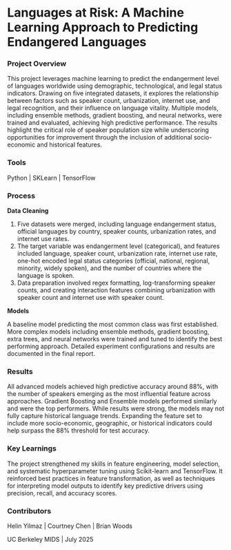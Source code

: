 # Languages at Risk: A Machine Learning Approach to Predicting Endangered Languages

### Project Overview

This project leverages machine learning to predict the endangerment level of languages worldwide using demographic, technological, and legal status indicators. Drawing on five integrated datasets, it explores the relationship between factors such as speaker count, urbanization, internet use, and legal recognition, and their influence on language vitality. Multiple models, including ensemble methods, gradient boosting, and neural networks, were trained and evaluated, achieving high predictive performance. The results highlight the critical role of speaker population size while underscoring opportunities for improvement through the inclusion of additional socio-economic and historical features.

### Tools

Python | SKLearn | TensorFlow

### Process

**Data Cleaning**

1. Five datasets were merged, including language endangerment status, official languages by country, speaker counts, urbanization rates, and internet use rates. 
2. The target variable was endangerment level (categorical), and features included language, speaker count, urbanization rate, internet use rate, one-hot encoded legal status categories (official, national, regional, minority, widely spoken), and the number of countries where the language is spoken. 
3. Data preparation involved regex formatting, log-transforming speaker counts, and creating interaction features combining urbanization with speaker count and internet use with speaker count.

**Models**

A baseline model predicting the most common class was first established. More complex models including ensemble methods, gradient boosting, extra trees, and neural networks were trained and tuned to identify the best performing approach. Detailed experiment configurations and results are documented in the final report.

### Results

All advanced models achieved high predictive accuracy around 88%, with the number of speakers emerging as the most influential feature across approaches. Gradient Boosting and Ensemble models performed similarly and were the top performers. While results were strong, the models may not fully capture historical language trends. Expanding the feature set to include more socio-economic, geographic, or historical indicators could help surpass the 88% threshold for test accuracy.


### Key Learnings

The project strengthened my skills in feature engineering, model selection, and systematic hyperparameter tuning using Scikit-learn and TensorFlow. It reinforced best practices in feature transformation, as well as techniques for interpreting model outputs to identify key predictive drivers using precision, recall, and accuracy scores.


### Contributors 
Helin Yilmaz | Courtney Chen | Brian Woods

UC Berkeley MIDS | July 2025